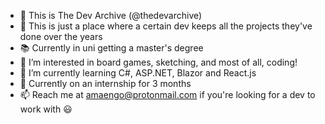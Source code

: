 - 👋 This is The Dev Archive (@thedevarchive)
- 📁 This is just a place where a certain dev keeps all the projects they've done over the years
- 📚 Currently in uni getting a master's degree
- 👀 I’m interested in board games, sketching, and most of all, coding! 
- 🌱 I’m currently learning C#, ASP.NET, Blazor and React.js
- 💼 Currently on an internship for 3 months 
- 📫 Reach me at amaengo@protonmail.com if you're looking for a dev to work with 😃

<!---
thedevarchive/thedevarchive is a ✨ special ✨ repository because its `README.md` (this file) appears on your GitHub profile.
You can click the Preview link to take a look at your changes.
--->
